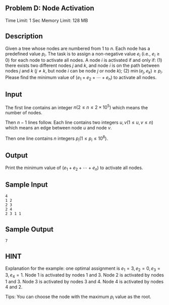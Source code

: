## Problem D: Node Activation

Time Limit: 1 Sec Memory Limit: 128 MB

## Description

Given a tree whose nodes are numbered from $1$ to $n$. Each node has a predefined value $p_i$. The task is to assign a non-negative value $e_i$ (i.e., $e_i≥0$) for each node to activate all nodes. A node $i$ is activated if and only if: (1) there exists two different nodes $j$ and $k$, and node $i$ is on the path between nodes $j$ and $k$ ($j≠k$, but node $i$ can be node $j$ or node $k$); (2) $\min(e_j,e_k)≥p_i$. Please find the minimum value of ($e_1+e_2+⋯+e_n$) to activate all nodes.

## Input

The first line contains an integer $n(2≤n≤2×10^5)$ which means the number of nodes.

Then $n−1$ lines follow. Each line contains two integers $u,v(1≤u,v≤n)$ which means an edge between node $u$ and node $v$.

Then one line contains $n$ integers $p_i(1≤p_i≤10^8)$.

## Output

Print the minimum value of $(e_1+e_2+⋯+e_n)$ to activate all nodes.

## Sample Input

```
4
1 2
2 3
2 4
2 3 1 1
```

## Sample Output

```
7
```

## HINT

Explanation for the example: one optimal assignment is $e_1=3,e_2=0,e_3=3,e_4=1$. Node $1$ is activated by nodes $1$ and $3$. Node $2$ is activated by nodes $1$ and $3$. Node $3$ is activated by nodes $3$ and $4$. Node $4$ is activated by nodes $4$ and $2$.

Tips: You can choose the node with the maximum $p_i$ value as the root.
